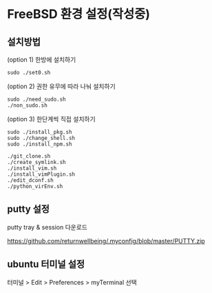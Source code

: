 # FreeBSD 환경 설정(작성중)

## 설치방법
(option 1) 한방에 설치하기
```
sudo ./set0.sh
```
(option 2) 권한 유무에 따라 나눠 설치하기
```
sudo ./need_sudo.sh
./non_sudo.sh
```
(option 3) 한단계씩 직접 설치하기
```
sudo ./install_pkg.sh
sudo ./change_shell.sh
sudo ./install_npm.sh

./git_clone.sh
./create_symlink.sh
./install_vim.sh
./install_vimPlugin.sh
./edit_dconf.sh
./python_virEnv.sh
```

## putty 설정

putty tray & session 다운로드

https://github.com/returnwellbeing/.myconfig/blob/master/PUTTY.zip

## ubuntu 터미널 설정

터미널 > Edit > Preferences > myTerminal 선택
